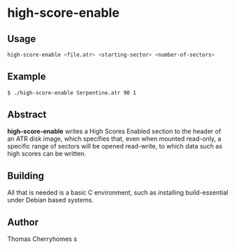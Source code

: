 # high-score-enable

## Usage

```sh
high-score-enable <file.atr> <starting-sector> <number-of-sectors>
```

## Example

```sh
$ ./high-score-enable Serpentine.atr 90 1
```

## Abstract

**high-score-enable** writes a High Scores Enabled section to the header of an ATR disk image, which specifies that, even when mounted read-only, a specific range of sectors will be opened read-write, to which data such as high scores can be written.

## Building

All that is needed is a basic C environment, such as installing build-essential under Debian based systems.

## Author

Thomas Cherryhomes <thom dot cherryhomes at gmail dot com> s
